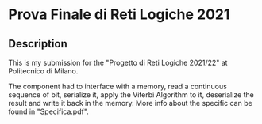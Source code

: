 # Prova Finale di Reti Logiche 2021
## Description

This is my submission for the "Progetto di Reti Logiche 2021/22" at Politecnico di Milano.

The component had to interface with a memory, read a continuous sequence of bit, serialize it, apply the Viterbi Algorithm to it, deserialize the result and write it back in the memory. 
More info about the specific can be found in "Specifica.pdf".